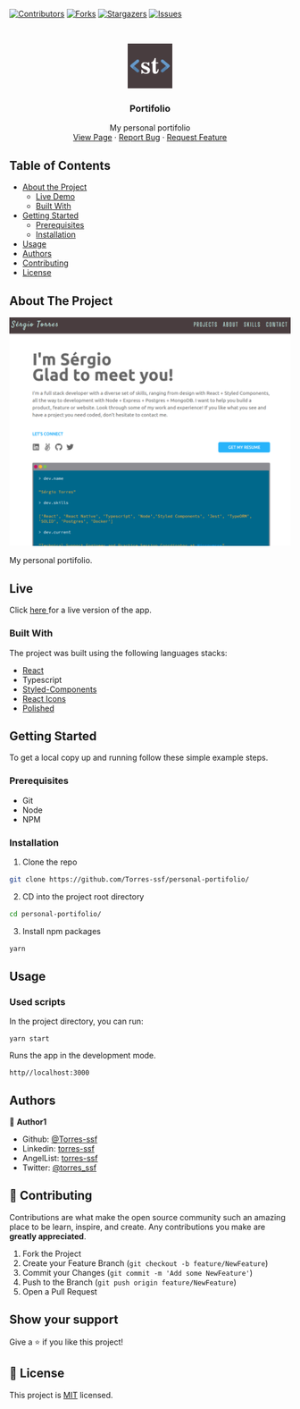 [![Contributors][contributors-shield]][contributors-url]
[![Forks][forks-shield]][forks-url]
[![Stargazers][stars-shield]][stars-url]
[![Issues][issues-shield]][issues-url]

<!-- PROJECT LOGO -->
<br />
<p align="center">
    <img src="src/assets/logo_name.png" alt="Logo" width="80" height="80">

  <h3 align="center">Portifolio</h3>

  <p align="center">
    My personal portifolio
    <br />
    <a href="https://www.torres-ssf.com/">View Page</a>
    ·
    <a href="https://github.com/Torres-ssf/personal-portifolio/issues">Report Bug</a>
    ·
    <a href="https://github.com/Torres-ssf/personal-portifolio/issues">Request Feature</a>
  </p>
</p>

<!-- TABLE OF CONTENTS -->

## Table of Contents

- [About the Project](#about-the-project)
  - [Live Demo](#live-demo)
  - [Built With](#built-with)
- [Getting Started](#getting-started)
  - [Prerequisites](#prerequisites)
  - [Installation](#installation)
- [Usage](#usage)
- [Authors](#authors)
- [Contributing](#contributing)
- [License](#license)

<!-- ABOUT THE PROJECT -->

## About The Project

![](./src/assets/screenshots/home.png)

My personal portifolio.

## Live

Click [ here ](https://www.torres-ssf.com/) for a live version of the app.


### Built With

The project was built using the following languages stacks:

- [React](https://github.com/facebook/react)
- Typescript
- [Styled-Components](https://styled-components.com/)
- [React Icons](https://react-icons.github.io/react-icons/)
- [Polished](https://github.com/styled-components/polished)

<!-- GETTING STARTED -->

## Getting Started

To get a local copy up and running follow these simple example steps.

### Prerequisites

- Git
- Node
- NPM

### Installation

1. Clone the repo

```sh
git clone https://github.com/Torres-ssf/personal-portifolio/
```

2. CD into the project root directory

```sh
cd personal-portifolio/
```

3. Install npm packages

```sh
yarn
```

## Usage

### Used scripts

In the project directory, you can run:

```JS
yarn start
```
Runs the app in the development mode.<br />

```JS
http//localhost:3000
```

## Authors

👤 **Author1**

- Github: [@Torres-ssf](https://github.com/Torres-ssf)
- Linkedin: [torres-ssf](https://www.linkedin.com/in/torres-ssf/)
- AngelList: [torres-ssf](https://angel.co/u/torres-ssf/)
- Twitter: [@torres_ssf](https://twitter.com/torres_ssf)

## 🤝 Contributing

Contributions are what make the open source community such an amazing place to be learn, inspire, and create. Any contributions you make are **greatly appreciated**.

1. Fork the Project
2. Create your Feature Branch (`git checkout -b feature/NewFeature`)
3. Commit your Changes (`git commit -m 'Add some NewFeature'`)
4. Push to the Branch (`git push origin feature/NewFeature`)
5. Open a Pull Request

## Show your support

Give a ⭐️ if you like this project!

## 📝 License

This project is [MIT](lic.url) licensed.

[contributors-shield]: https://img.shields.io/github/forks/Torres-ssf/personal-portifolio.svg?style=flat-square
[contributors-url]: https://github.com/Torres-ssf/personal-portifolio/graphs/contributors
[forks-shield]: https://img.shields.io/github/forks/Torres-ssf/personal-portifolio.svg?style=flat-square
[forks-url]: https://github.com/Torres-ssf/personal-portifolio/network/members
[stars-shield]: https://img.shields.io/github/stars/Torres-ssf/personal-portifolio.svg?style=flat-square
[stars-url]: https://github.com/Torres-ssf/personal-portifolio/stargazers
[issues-shield]: https://img.shields.io/github/issues/Torres-ssf/personal-portifolio.svg?style=flat-square
[issues-url]: https://github.com/Torres-ssf/personal-portifolio/issues
